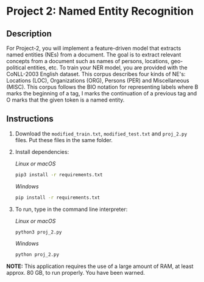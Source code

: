 # Project 2: Named Entity Recognition

## Description
For Project-2, you will implement a feature-driven model that extracts named entities (NEs) from a document. 
The goal is to extract relevant concepts from a document such as names of persons, locations, geo-political entities, etc. 
To train your NER model, you are provided with the CoNLL-2003 English dataset.
This corpus describes four kinds of NE's: Locations (LOC), Organizations (ORG), Persons (PER) and Miscellaneous (MISC). 
This corpus follows the BIO notation for representing labels where B marks the beginning of a tag, I marks the continuation of a previous tag and O marks that the given token is a named entity.

## Instructions
1. Download the ```modified_train.txt```, ```modified_test.txt``` and ```proj_2.py``` files. Put these files in the same folder.

2. Install dependencies:

    _Linux or macOS_
    ```bash
    pip3 install -r requirements.txt
    ```

    _Windows_
    ```bash
    pip install -r requirements.txt
    ```

3. To run, type in the command line interpreter:

    _Linux or macOS_
    ```bash
    python3 proj_2.py 
    ```

    _Windows_
    ```bash
    python proj_2.py
    ```

**NOTE:** This application requires the use of a large amount of RAM, at least approx. 80 GB, to run properly. You have been warned.